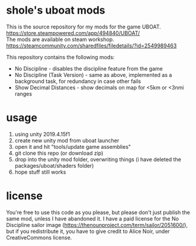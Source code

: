 # shole's uboat mods
This is the source repository for my mods for the game UBOAT.<br/>
https://store.steampowered.com/app/494840/UBOAT/<br/>
The mods are available on steam workshop.<br/>
https://steamcommunity.com/sharedfiles/filedetails/?id=2549989463<br/>

This repository contains the following mods:
* No Discipline - disables the discipline feature from the game
* No Discipline (Task Version) - same as above, implemented as a background task, for redundancy in case other fails
* Show Decimal Distances - show decimals on map for <5km or <3nmi ranges
# usage
1. using unity 2019.4.15f1
2. create new unity mod from uboat launcher
3. open it and hit "tools/update game assemblies"
4. git clone this repo (or download zip)
5. drop into the unity mod folder, overwriting things (i have deleted the packages/uboat/shaders folder)
6. hope stuff still works
# license
You're free to use this code as you please, but please don't just publish the same mod, unless I have abandoned it.
I have a paid license for the No Discipline sailor image (https://thenounproject.com/term/sailor/2051600/), but if you redistribute it, you have to give credit to Alice Noir, under CreativeCommons license.
